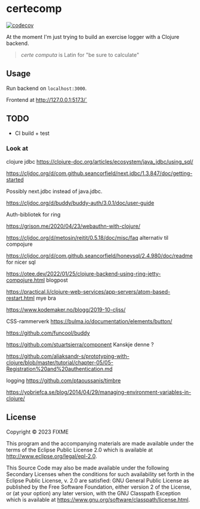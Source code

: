 # certecomp

[![codecov](https://codecov.io/gh/FredrikMeyer/certecomp/branch/main/graph/badge.svg?token=KFQauFSPcQ)](https://codecov.io/gh/FredrikMeyer/certecomp)

At the moment I'm just trying to build an exercise logger with a Clojure backend.

> _certe computa_ is Latin for "be sure to calculate"



## Usage

Run backend on `localhost:3000`.

Frontend at http://127.0.0.1:5173/`

## TODO

 - CI build + test


### Look at

clojure jdbc
https://clojure-doc.org/articles/ecosystem/java_jdbc/using_sql/

https://cljdoc.org/d/com.github.seancorfield/next.jdbc/1.3.847/doc/getting-started

Possibly next.jdbc instead of java.jdbc.

https://cljdoc.org/d/buddy/buddy-auth/3.0.1/doc/user-guide

Auth-bibliotek for ring

https://grison.me/2020/04/23/webauthn-with-clojure/

https://cljdoc.org/d/metosin/reitit/0.5.18/doc/misc/faq
alternativ til compojure

https://cljdoc.org/d/com.github.seancorfield/honeysql/2.4.980/doc/readme
for nicer sql

https://otee.dev/2022/01/25/clojure-backend-using-ring-jetty-compojure.html
blogpost

https://practical.li/clojure-web-services/app-servers/atom-based-restart.html
mye bra


https://www.kodemaker.no/blogg/2019-10-cljss/

CSS-rammerverk
https://bulma.io/documentation/elements/button/

https://github.com/funcool/buddy

https://github.com/stuartsierra/component
Kanskje denne ?

https://github.com/aliaksandr-s/prototyping-with-clojure/blob/master/tutorial/chapter-05/05-Registration%20and%20authentication.md

logging
https://github.com/ptaoussanis/timbre


https://yobriefca.se/blog/2014/04/29/managing-environment-variables-in-clojure/

## License


Copyright © 2023 FIXME

This program and the accompanying materials are made available under the
terms of the Eclipse Public License 2.0 which is available at
http://www.eclipse.org/legal/epl-2.0.

This Source Code may also be made available under the following Secondary
Licenses when the conditions for such availability set forth in the Eclipse
Public License, v. 2.0 are satisfied: GNU General Public License as published by
the Free Software Foundation, either version 2 of the License, or (at your
option) any later version, with the GNU Classpath Exception which is available
at https://www.gnu.org/software/classpath/license.html.
